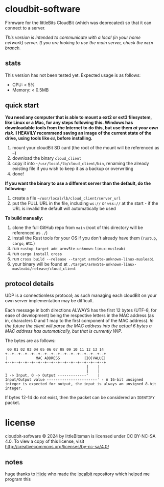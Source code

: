 # cloudbit-software
Firmware for the littleBits CloudBit (which was deprecated) so that it can connect to a server.

*This version is intended to communicate with a local (in your home network) server.* 
*If you are looking to use the main server, check the `main` branch.*

## stats
This version has not been tested yet.
Expected usage is as follows:
- CPU: < 5%
- Memory: < 0.5MB

## quick start
**You need any computer that is able to mount a ext2 or ext3 filesystem, like Linux or a Mac, for any steps following this. Windows has downloadable tools from the Internet to do this, but use them *at your own risk*.**
**I HEAVILY recommend saving an image of the current state of the drive, using tools like `dd`, before installing.**
1. mount your cloudBit SD card (the root of the mount will be referenced as `~`)
2. download the binary `cloud_client`
3. copy it into `~/usr/local/lb/cloud_client/bin`, renaming the already existing file if you wish to keep it as a backup or overwriting
4. done!

**If you want the binary to use a different server than the default, do the following:**
1. create a file `~/usr/local/lb/cloud_client/server_url`
2. put the FULL URL in the file, including `ws://` or `wss://` at the start - if the URL is invalid the default will automatically be used

**To build manually:**
1. clone the full GitHub repo from `main` (root of this directory will be referenced as `./`)
2. install the Rust tools for your OS if you don't already have them (`rustup`, `cargo`, etc.)
3. run `rustup target add armv5te-unknown-linux-musleabi`
4. run `cargo install cross`
5. run `cross build --release --target armv5te-unknown-linux-musleabi`
6. your binary will be found at `./target/armv5te-unknown-linux-musleabi/release/cloud_client`

## protocol details
UDP is a connectionless protocol; as such managing each cloudBit on your own server implementation may be difficult.

Each message in both directions ALWAYS has the first 12 bytes (UTF-8, for ease of development) being the respective letters in the MAC address (as in, characters 0 and 1 map to the first component of the MAC address). *In the future the client will parse the MAC address into the actual 6 bytes a MAC address has automatically, but that is currently WIP.*

The bytes are as follows:
```
 00 01 02 03 04 05 06 07 08 09 10 11 12 13 14
+--+--+--+--+--+--+--+--+--+--+--+--+--+--+--+
|             MAC ADDRESS           |IO|VALUE|
+--+--+--+--+--+--+--+--+--+--+--+--+--+--+--+
                                     |    |
                                     |    |
I -> Input, O -> Output -------------'    |
Input/Output value -----------------------' - A 16-bit unsigned integer is expected for output, the input is always an unsigned 8-bit integer.
```

If bytes 12-14 do not exist, then the packet can be considered an `IDENTIFY` packet.

# license
cloudbit-software © 2024 by littleBitsman is licensed under CC BY-NC-SA 4.0. To view a copy of this license, visit http://creativecommons.org/licenses/by-nc-sa/4.0/

## notes
huge thanks to [Hixie](http://github.com/Hixie) who made the [localbit](https://github.com/Hixie/localbit) repository which helped me program this
